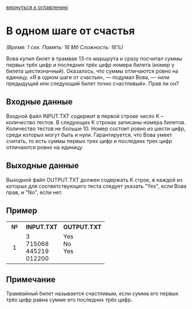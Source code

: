<a href="/README.md">вернуться к оглавлению</a><br>

<h1>В одном шаге от счастья</h1>
<i>(Время: 1&nbsp;сек. Память: 16 Мб&nbsp;Сложность: 16%)</i>
<!–– google_ad_section_start ––>
<p class=text>
Вова купил билет в трамвае 13-го маршрута и сразу посчитал суммы первых трёх цифр и последних трёх цифр номера билета (номер у билета шестизначный). Оказалось, что суммы отличаются ровно на единицу. «Я в одном шаге от счастья», — подумал Вова, — «или предыдущий или следующий билет точно счастливый». Прав ли он?
</p>

<h2>Входные данные</h2>

<p class=text>
Входной файл INPUT.TXT содержит в первой строке число K – количество тестов. В следующих K строках записаны номера билетов. Количество тестов не больше 10. Номер состоит ровно из шести цифр, среди которых могут быть и нули. Гарантируется, что Вова умеет считать, то есть суммы первых трех цифр и последних трех цифр отличаются ровно на единицу.
</p>

<h2>Выходные данные</h2>

<p class=text>
Выходной  файл OUTPUT.TXT должен содержать K строк, в каждой из которых для соответствующего теста следует указать "Yes", если Вова прав, и "No", если нет.
</p>

<h2>Пример</h2>

<table class=main cellpadding=2 cellspacing=1>
<tr><th width=30>№</th><th>INPUT.TXT</th><th>OUTPUT.TXT</th></tr>
<tr class=white2><td align=center>1</td><td valign=top>3<br>715068<br>
445219<br>
012200
</td><td valign=top>Yes<br> 
No<br>
Yes
</td></tr>
</table>

<h2>Примечание</h2>

<p class=text>
Трамвайный билет называется счастливым, если сумма его первых трёх цифр равна сумме его последних трёх цифр.
</p>
